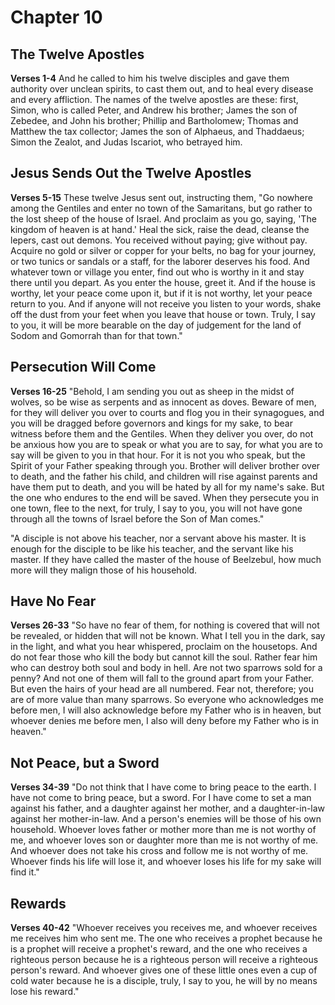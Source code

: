 # Chapter 10
## The Twelve Apostles
**Verses 1-4**
And he called to him his twelve disciples and gave them authority over unclean spirits, to cast them out, and to heal every disease and every affliction. The names of the twelve apostles are these: first, Simon, who is called Peter, and Andrew his brother; James the son of Zebedee, and John his brother; Phillip and Bartholomew; Thomas and Matthew the tax collector; James the son of Alphaeus, and Thaddaeus; Simon the Zealot, and Judas Iscariot, who betrayed him.

## Jesus Sends Out the Twelve Apostles
**Verses 5-15**
These twelve Jesus sent out, instructing them, "Go nowhere among the Gentiles and enter no town of the Samaritans, but go rather to the lost sheep of the house of Israel. And proclaim as you go, saying, 'The kingdom of heaven is at hand.' Heal the sick, raise the dead, cleanse the lepers, cast out demons. You received without paying; give without pay. Acquire no gold or silver or copper for your belts, no bag for your journey, or two tunics or sandals or a staff, for the laborer deserves his food. And whatever town or village you enter, find out who is worthy in it and stay there until you depart. As you enter the house, greet it. And if the house is worthy, let your peace come upon it, but if it is not worthy, let your peace return to you. And if anyone will not receive you listen to your words, shake off the dust from your feet when you leave that house or town. Truly, I say to you, it will be more bearable on the day of judgement for the land of Sodom and Gomorrah than for that town."

## Persecution Will Come
**Verses 16-25**
"Behold, I am sending you out as sheep in the midst of wolves, so be wise as serpents and as innocent as doves. Beware of men, for they will deliver you over to courts and flog you in their synagogues, and you will be dragged before governors and kings for my sake, to bear witness before them and the Gentiles. When they deliver you over, do not be anxious how you are to speak or what you are to say, for what you are to say will be given to you in that hour. For it is not you who speak, but the Spirit of your Father speaking through you. Brother will deliver brother over to death, and the father his child, and children will rise against parents and have them put to death, and you will be hated by all for my name's sake. But the one who endures to the end will be saved. When they persecute you in one town, flee to the next, for truly, I say to you, you will not have gone through all the towns of Israel before the Son of Man comes."

"A disciple is not above his teacher, nor a servant above his master. It is enough for the disciple to be like his teacher, and the servant like his master. If they have called the master of the house of Beelzebul, how much more will they malign those of his household.

## Have No Fear
**Verses 26-33**
"So have no fear of them, for nothing is covered that will not be revealed, or hidden that will not be known. What I tell you in the dark, say in the light, and what you hear whispered, proclaim on the housetops. And do not fear those who kill the body but cannot kill the soul. Rather fear him who can destroy both soul and body in hell. Are not two sparrows sold for a penny? And not one of them will fall to the ground apart from your Father. But even the hairs of your head are all numbered. Fear not, therefore; you are of more value than many sparrows. So everyone who acknowledges me before men, I will also acknowledge before my Father who is in heaven, but whoever denies me before men, I also will deny before my Father who is in heaven."

## Not Peace, but a Sword	
**Verses 34-39**
"Do not think that I have come to bring peace to the earth. I have not come to bring peace, but a sword. For I have come to set a man against his father, and a daughter against her mother, and a daughter-in-law against her mother-in-law. And a person's enemies will be those of his own household. Whoever loves father or mother more than me is not worthy of me, and whoever loves son or daughter more than me is not worthy of me. And whoever does not take his cross and follow me is not worthy of me. Whoever finds his life will lose it, and whoever loses his life for my sake will find it."

## Rewards
**Verses 40-42**
"Whoever receives you receives me, and whoever receives me receives him who sent me. The one who receives a prophet because he is a prophet will receive a prophet's reward, and the one who receives a righteous person because he is a righteous person will receive a righteous person's reward. And whoever gives one of these little ones even a cup of cold water because he is a disciple, truly, I say to you, he will by no means lose his reward."
